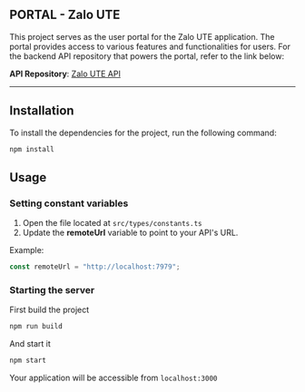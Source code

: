 ## PORTAL - Zalo UTE

This project serves as the user portal for the Zalo UTE application. The portal provides access to various features and functionalities for users. For the backend API repository that powers the portal, refer to the link below:

**API Repository**: [Zalo UTE API](https://github.com/The-Cookies-Team/Realtime-Chat-App-API)

---

## Installation

To install the dependencies for the project, run the following command:

```sh
npm install
```

## Usage

### Setting constant variables

1. Open the file located at `src/types/constants.ts`
2. Update the **remoteUrl** variable to point to your API's URL.

Example:

```ts
const remoteUrl = "http://localhost:7979";
```

### Starting the server

First build the project

```sh
npm run build
```

And start it

```sh
npm start
```

Your application will be accessible from `localhost:3000`
